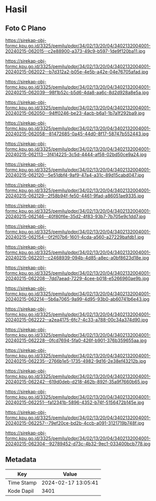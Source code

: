 # Hasil

## Foto C Plano

https://sirekap-obj-formc.kpu.go.id/3325/pemilu/pdpr/34/02/13/20/04/3402132004001-20240215-062015--c2e88900-a373-49c9-b597-1de9f120ba11.jpg

https://sirekap-obj-formc.kpu.go.id/3325/pemilu/pdpr/34/02/13/20/04/3402132004001-20240215-062022--b7d312a2-b05e-4e5b-a42e-04e76705afad.jpg

https://sirekap-obj-formc.kpu.go.id/3325/pemilu/pdpr/34/02/13/20/04/3402132004001-20240215-062039--98f1b52c-b5d6-4da8-aa6c-8d2d928a8e5a.jpg

https://sirekap-obj-formc.kpu.go.id/3325/pemilu/pdpr/34/02/13/20/04/3402132004001-20240215-062050--94ff0246-be23-4acb-b6a1-1b7a1f292ba9.jpg

https://sirekap-obj-formc.kpu.go.id/3325/pemilu/pdpr/34/02/13/20/04/3402132004001-20240215-062058--81472685-0a45-44d0-8f17-58747b552443.jpg

https://sirekap-obj-formc.kpu.go.id/3325/pemilu/pdpr/34/02/13/20/04/3402132004001-20240215-062113--3f414225-3c5d-4444-af58-02bd50ce9a24.jpg

https://sirekap-obj-formc.kpu.go.id/3325/pemilu/pdpr/34/02/13/20/04/3402132004001-20240215-062120--5e51dbf4-9af9-47a4-a31c-89d15cabd047.jpg

https://sirekap-obj-formc.kpu.go.id/3325/pemilu/pdpr/34/02/13/20/04/3402132004001-20240215-062129--2f58b94f-fe50-4461-9fad-a86051ae9335.jpg

https://sirekap-obj-formc.kpu.go.id/3325/pemilu/pdpr/34/02/13/20/04/3402132004001-20240215-062146--40f80f6e-35d2-4f83-93b7-7b705e9c1dd7.jpg

https://sirekap-obj-formc.kpu.go.id/3325/pemilu/pdpr/34/02/13/20/04/3402132004001-20240215-062154--0f2f07b6-1601-4cda-a560-a27229bafdb1.jpg

https://sirekap-obj-formc.kpu.go.id/3325/pemilu/pdpr/34/02/13/20/04/3402132004001-20240215-062201--c2468939-094b-4d85-a8ec-a0bf8623d18e.jpg

https://sirekap-obj-formc.kpu.go.id/3325/pemilu/pdpr/34/02/13/20/04/3402132004001-20240215-062208--7dd7aead-7229-4cee-b018-e5266960ae9b.jpg

https://sirekap-obj-formc.kpu.go.id/3325/pemilu/pdpr/34/02/13/20/04/3402132004001-20240215-062214--5b6a7065-9a99-4d95-93b0-ab60741b6e43.jpg

https://sirekap-obj-formc.kpu.go.id/3325/pemilu/pdpr/34/02/13/20/04/3402132004001-20240215-062222--a2ea4175-6fc7-4c33-a788-00c34a374d90.jpg

https://sirekap-obj-formc.kpu.go.id/3325/pemilu/pdpr/34/02/13/20/04/3402132004001-20240215-062228--0fcd7694-5fa0-426f-b901-376b359655aa.jpg

https://sirekap-obj-formc.kpu.go.id/3325/pemilu/pdpr/34/02/13/20/04/3402132004001-20240215-062235--2766b1e5-1735-4982-9d16-2e38ef43212b.jpg

https://sirekap-obj-formc.kpu.go.id/3325/pemilu/pdpr/34/02/13/20/04/3402132004001-20240215-062242--619d0deb-d218-462b-892f-35a9f7660b65.jpg

https://sirekap-obj-formc.kpu.go.id/3325/pemilu/pdpr/34/02/13/20/04/3402132004001-20240215-062251--fa12341b-5896-4352-b74f-5156472b145e.jpg

https://sirekap-obj-formc.kpu.go.id/3325/pemilu/pdpr/34/02/13/20/04/3402132004001-20240215-062257--79ef20ce-bd2b-4ccb-a091-3121719b748f.jpg

https://sirekap-obj-formc.kpu.go.id/3325/pemilu/pdpr/34/02/13/20/04/3402132004001-20240215-062304--92789452-d73c-4b32-9ec1-033400bcb778.jpg


## Metadata

| Key        | Value               |
| ---------- | ------------------- |
| Time Stamp | 2024-02-17 13:05:41 |
| Kode Dapil | 3401                |



